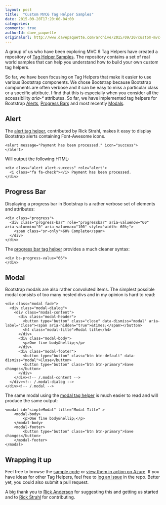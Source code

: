 ```yaml
---
layout: post
title:  "Custom MVC6 Tag Helper Samples"
date: 2015-09-20T17:20:00-04:00
categories:
comments: true
authorId: dave_paquette
originalurl: http://www.davepaquette.com/archive/2015/09/20/custom-mvc-6-tag-helper-samples.aspx
---
```

A group of us who have been exploring MVC 6 Tag Helpers have created a repository of [Tag Helper Samples](https://github.com/dpaquette/TagHelperSamples). The repository contains a set of real world samples that can help you understand how to build your own custom tag helpers.

<!--more-->
  
So far, we have been focusing on Tag Helpers that make it easier to use various Bootstrap components. We chose Bootstrap because Bootstrap components are often verbose and it can be easy to miss a particular class or a specific attribute. I find that this is especially when you consider all the accessibility _aria-*_ attributes. So far, we have implemented tag helpers for Bootstrap [Alerts](http://getbootstrap.com/components/#alerts), [Progress Bars](http://getbootstrap.com/components/#progress) and most recently [Modals](http://getbootstrap.com/javascript/#modals).

## Alert

The [alert tag helper](https://github.com/dpaquette/TagHelperSamples/blob/master/TagHelperSamples/src/TagHelperSamples/TagHelpers/AlertTagHelper.cs), contributed by Rick Strahl, makes it easy to display Bootstrap alerts containing Font-Awesome icons.

```
<alert message="Payment has been processed." icon="success">
</alert>
```

Will output the following HTML:

```
<div class="alert alert-success" role="alert">
  <i class="fa fa-check"></i> Payment has been processed.
</div>
```

## Progress Bar

Displaying a progress bar in Bootstrap is a rather verbose set of elements and attributes:

```
<div class="progress">
  <div class="progress-bar" role="progressbar" aria-valuenow="60" aria-valuemin="0" aria-valuemax="100" style="width: 60%;">
    <span class="sr-only">60% Complete</span>
  </div>
</div>
```
The [progress bar tag helper](https://github.com/dpaquette/TagHelperSamples/blob/master/TagHelperSamples/src/TagHelperSamples/TagHelpers/ProgressBarTagHelper.cs) provides a much cleaner syntax:

```
<div bs-progress-value="66">
</div>
```

## Modal

Bootstrap modals are also rather convoluted items. The simplest possible modal consists of too many nested divs and in my opinion is hard to read:

```
<div class="modal fade">
  <div class="modal-dialog">
    <div class="modal-content">
      <div class="modal-header">
        <button type="button" class="close" data-dismiss="modal" aria-label="Close"><span aria-hidden="true">&times;</span></button>
        <h4 class="modal-title">Modal title</h4>
      </div>
      <div class="modal-body">
        <p>One fine body&hellip;</p>
      </div>
      <div class="modal-footer">
        <button type="button" class="btn btn-default" data-dismiss="modal">Close</button>
        <button type="button" class="btn btn-primary">Save changes</button>
      </div>
    </div><!-- /.modal-content -->
  </div><!-- /.modal-dialog -->
</div><!-- /.modal -->
```

The same modal using the [modal tag helper](https://github.com/dpaquette/TagHelperSamples/blob/master/TagHelperSamples/src/TagHelperSamples/TagHelpers/ModalTagHelper.cs) is much easier to read and will produce the same output:

```
<modal id="simpleModal" title="Modal Title" >
    <modal-body>
        <p>One fine body&hellip;</p>
    </modal-body>
    <modal-footer>
        <button type="button" class="btn btn-primary">Save changes</button>
    </modal-footer>
</modal>
```

## Wrapping it up

Feel free to browse the [sample code](https://github.com/dpaquette/TagHelperSamples/tree/master/TagHelperSamples/src/TagHelperSamples/TagHelpers) or [view them in action on Azure](http://taghelpersamples.azurewebsites.net/). If you have ideas for other Tag Helpers, feel free to [log an issue](https://github.com/dpaquette/TagHelperSamples/issues) in the repo. Better yet, you could also submit a pull request.

A big thank you to [Rick Anderson](https://twitter.com/RickAndMSFT) for suggesting this and getting us started and to [Rick Strahl](http://weblog.west-wind.com/) for contributing.
